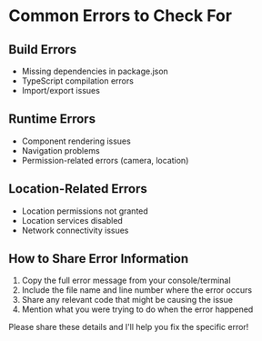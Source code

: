 # Common Errors to Check For

## Build Errors
- Missing dependencies in package.json
- TypeScript compilation errors
- Import/export issues

## Runtime Errors
- Component rendering issues
- Navigation problems
- Permission-related errors (camera, location)

## Location-Related Errors
- Location permissions not granted
- Location services disabled
- Network connectivity issues

## How to Share Error Information
1. Copy the full error message from your console/terminal
2. Include the file name and line number where the error occurs
3. Share any relevant code that might be causing the issue
4. Mention what you were trying to do when the error happened

Please share these details and I'll help you fix the specific error!